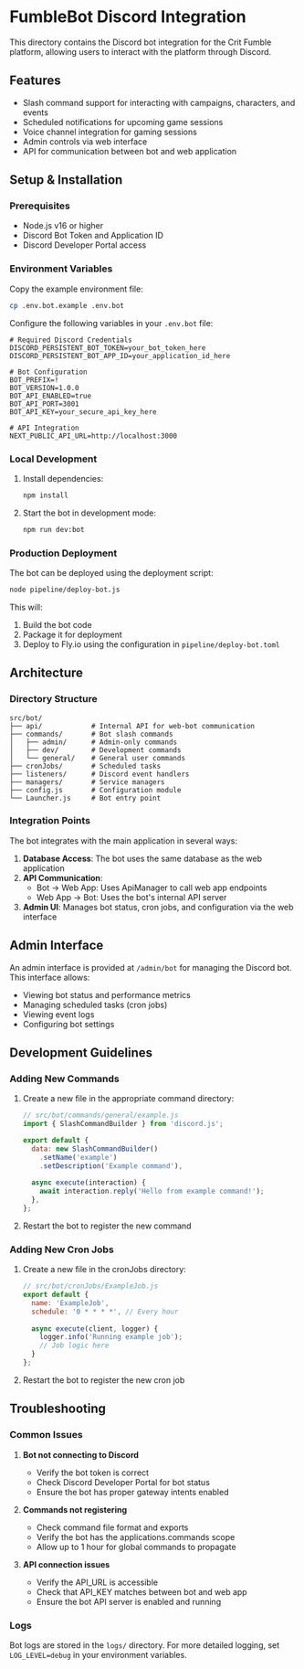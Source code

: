# FumbleBot Discord Integration

This directory contains the Discord bot integration for the Crit Fumble platform, allowing users to interact with the platform through Discord.

## Features

- Slash command support for interacting with campaigns, characters, and events
- Scheduled notifications for upcoming game sessions
- Voice channel integration for gaming sessions
- Admin controls via web interface
- API for communication between bot and web application

## Setup & Installation

### Prerequisites

- Node.js v16 or higher
- Discord Bot Token and Application ID
- Discord Developer Portal access

### Environment Variables

Copy the example environment file:

```bash
cp .env.bot.example .env.bot
```

Configure the following variables in your `.env.bot` file:

```
# Required Discord Credentials
DISCORD_PERSISTENT_BOT_TOKEN=your_bot_token_here
DISCORD_PERSISTENT_BOT_APP_ID=your_application_id_here

# Bot Configuration
BOT_PREFIX=!
BOT_VERSION=1.0.0
BOT_API_ENABLED=true
BOT_API_PORT=3001
BOT_API_KEY=your_secure_api_key_here

# API Integration
NEXT_PUBLIC_API_URL=http://localhost:3000
```

### Local Development

1. Install dependencies:
   ```bash
   npm install
   ```

2. Start the bot in development mode:
   ```bash
   npm run dev:bot
   ```

### Production Deployment

The bot can be deployed using the deployment script:

```bash
node pipeline/deploy-bot.js
```

This will:
1. Build the bot code
2. Package it for deployment
3. Deploy to Fly.io using the configuration in `pipeline/deploy-bot.toml`

## Architecture

### Directory Structure

```
src/bot/
├── api/            # Internal API for web-bot communication
├── commands/       # Bot slash commands
│   ├── admin/      # Admin-only commands
│   ├── dev/        # Development commands
│   └── general/    # General user commands
├── cronJobs/       # Scheduled tasks
├── listeners/      # Discord event handlers
├── managers/       # Service managers
├── config.js       # Configuration module
└── Launcher.js     # Bot entry point
```

### Integration Points

The bot integrates with the main application in several ways:

1. **Database Access**: The bot uses the same database as the web application
2. **API Communication**: 
   - Bot → Web App: Uses ApiManager to call web app endpoints
   - Web App → Bot: Uses the bot's internal API server
3. **Admin UI**: Manages bot status, cron jobs, and configuration via the web interface

## Admin Interface

An admin interface is provided at `/admin/bot` for managing the Discord bot. This interface allows:

- Viewing bot status and performance metrics
- Managing scheduled tasks (cron jobs)
- Viewing event logs
- Configuring bot settings

## Development Guidelines

### Adding New Commands

1. Create a new file in the appropriate command directory:
   ```javascript
   // src/bot/commands/general/example.js
   import { SlashCommandBuilder } from 'discord.js';

   export default {
     data: new SlashCommandBuilder()
       .setName('example')
       .setDescription('Example command'),
     
     async execute(interaction) {
       await interaction.reply('Hello from example command!');
     },
   };
   ```

2. Restart the bot to register the new command

### Adding New Cron Jobs

1. Create a new file in the cronJobs directory:
   ```javascript
   // src/bot/cronJobs/ExampleJob.js
   export default {
     name: 'ExampleJob',
     schedule: '0 * * * *', // Every hour
     
     async execute(client, logger) {
       logger.info('Running example job');
       // Job logic here
     }
   };
   ```

2. Restart the bot to register the new cron job

## Troubleshooting

### Common Issues

1. **Bot not connecting to Discord**
   - Verify the bot token is correct
   - Check Discord Developer Portal for bot status
   - Ensure the bot has proper gateway intents enabled

2. **Commands not registering**
   - Check command file format and exports
   - Verify the bot has the applications.commands scope
   - Allow up to 1 hour for global commands to propagate

3. **API connection issues**
   - Verify the API_URL is accessible
   - Check that API_KEY matches between bot and web app
   - Ensure the bot API server is enabled and running

### Logs

Bot logs are stored in the `logs/` directory. For more detailed logging, set `LOG_LEVEL=debug` in your environment variables.
